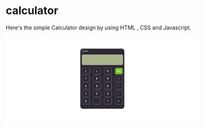 # calculator

Here's the simple Calculator design by using HTML , CSS and Javascript.

![Screenshot](https://github.com/rajnandinitikkal/calculator/blob/main/Screenshot%202023-02-09%20at%2012-03-41%20calculator.png?raw=true)


